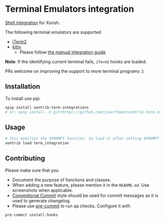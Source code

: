 # Terminal Emulators integration
[Shell integration](https://iterm2.com/documentation-escape-codes.html) for Xonsh.

The following terminal emulators are supported
- [iTerm2](https://iterm2.com/documentation-shell-integration.html)
- [kitty](https://sw.kovidgoyal.net/kitty/shell-integration/)
  - Please follow [the manual integration guide](https://sw.kovidgoyal.net/kitty/shell-integration/#manual-shell-integration)

**Note**: If the identifying current terminal fails, `iTerm2` hooks are loaded.

PRs welcome on improving the support to more terminal programs :)


## Installation

To install use pip:

``` bash
xpip install xontrib-term-integrations
# or: xpip install -U git+https://github.com/jnoortheen/xontrib-term-integrations
```

## Usage

``` bash
# this modifies the $PROMPT function. So load it after setting $PROMPT if you have a custom value
xontrib load term_integration
```


## Contributing

Please make sure that you
* Document the purpose of functions and classes.
* When adding a new feature, please mention it in the `README.md`. Use screenshots when applicable.
* [Conventional Commit](https://www.conventionalcommits.org/en/v1.0.0/) style should be used
  for commit messages as it is used to generate changelog.
* Please use [pre-commit](https://pre-commit.com/) to run qa checks. Configure it with

```sh
pre-commit install-hooks
```
